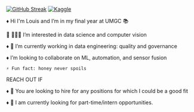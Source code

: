 [![GitHub Streak](https://streak-stats.demolab.com?user=lmamon&theme=highcontrast&hide_border=true&date_format=j%20M%5B%20Y%5D&sideNums=EB5454&fire=EB5454)](https://git.io/streak-stats)
[![Kaggle](https://img.shields.io/badge/Kaggle-20BEFF?style=flat-square&logo=kaggle&logoColor=white)]([https://www.kaggle.com/louisjm])

♦	Hi I'm Louis and I’m in my final year at UMGC 📚

	👨🏾‍💻 I’m interested in data science and computer vision

♦	🌱 I’m currently working in data engineering: quality and governance

♦	I’m looking to collaborate on ML, automation, and sensor fusion

	⚡ Fun fact: honey never spoils
 
REACH OUT IF

♦	💬 You are looking to hire for any positions for which I could be a good fit

♦	🍎 I am currently looking for part-time/intern opportunities.


<!---
LMamon/LMamon is a ✨ special ✨ repository because its `README.md` (this file) appears on your GitHub profile.
You can click the Preview link to take a look at your changes.
--->
